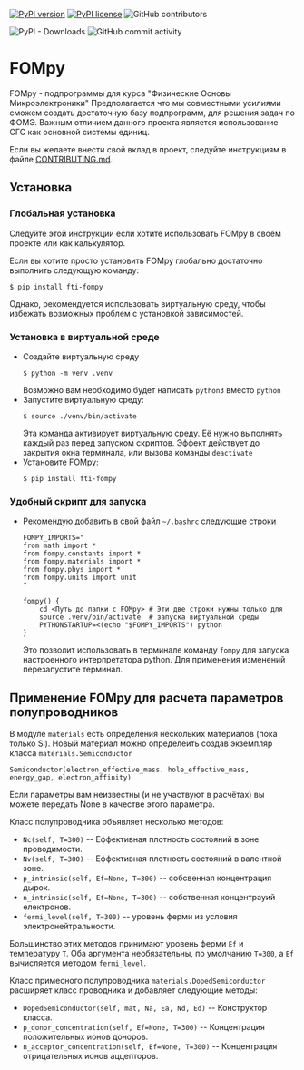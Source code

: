 [![PyPI version](https://img.shields.io/pypi/v/fti-fompy.svg)](https://pypi.python.org/pypi/fti-fompy/)
[![PyPI license](https://img.shields.io/pypi/l/fti-fompy.svg)](https://pypi.python.org/pypi/fti-fompy/)
![GitHub contributors](https://img.shields.io/github/contributors/kononovarseniy/fompy)

![PyPI - Downloads](https://img.shields.io/pypi/dm/fti-fompy?label=pypi%20downloads)
![GitHub commit activity](https://img.shields.io/github/commit-activity/w/kononovarseniy/fompy)

# FOMpy
FOMpy - подпрограммы для курса "Физические Основы Микроэлектроники"
Предполагается что мы совместными усилиями сможем создать достаточную базу подпрограмм,
для решения задач по ФОМЭ. Важным отличием данного проекта является использование СГС как
основной системы единиц.

Если вы желаете внести свой вклад в проект, следуйте инструкциям в файле [CONTRIBUTING.md](CONTRIBUTING.md).

## Установка
### Глобальная установка
Следуйте этой инструкции если хотите использовать FOMpy в своём проекте или как калькулятор.

Если вы хотите просто установить FOMpy глобально достаточно выполнить следующую команду:
```
$ pip install fti-fompy
```
Однако, рекомендуется использовать виртуальную среду, чтобы избежать возможных проблем с установкой зависимостей.  

### Установка в виртуальной среде
- Создайте виртуальную среду
    ```
    $ python -m venv .venv
    ```
    Возможно вам необходимо будет написать ```python3``` вместо ```python```
- Запустите виртуальную среду:
    ```
    $ source ./venv/bin/activate
    ```
    Эта команда активирует виртуальную среду. Её нужно выполнять каждый раз перед запуском скриптов.
    Эффект действует до закрытия окна терминала, или вызова команды ```deactivate```
- Установите FOMpy:
    ```
    $ pip install fti-fompy
    ```

### Удобный скрипт для запуска
- Рекомендую добавить в свой файл ```~/.bashrc``` следующие строки
    ```
    FOMPY_IMPORTS="
    from math import *
    from fompy.constants import *
    from fompy.materials import *
    from fompy.phys import *
    from fompy.units import unit
    "
    
    fompy() {
        cd <Путь до папки с FOMpy> # Эти две строки нужны только для 
        source .venv/bin/activate  # запуска виртуальной среды
        PYTHONSTARTUP=<(echo "$FOMPY_IMPORTS") python
    }
    ```
    Это позволит использовать в терминале команду ```fompy``` для запуска настроенного интерпретатора python.
    Для применения изменений перезапустите терминал.

## Применение FOMpy для расчета параметров полупроводников
В модуле ```materials``` есть определения нескольких материалов (пока только Si).
Новый материал можно определеить создав экземпляр класса ```materials.Semiconductor```
```
Semiconductor(electron_effective_mass. hole_effective_mass, energy_gap, electron_affinity)
```
Если параметры вам неизвестны (и не участвуют в расчётах) вы можете передать None в качестве этого параметра.

Класс полупроводника объявляет несколько методов:
- ```Nc(self, T=300)``` -- Еффективная плотность состояний в зоне проводимости.
- ```Nv(self, T=300)``` -- Еффективная плотность состояний в валентной зоне.
- ```p_intrinsic(self, Ef=None, T=300)``` -- собсвенная концентрация дырок.
- ```n_intrinsic(self, Ef=None, T=300)``` -- собственная концентрауий електронов.
- ```fermi_level(self, T=300)``` -- уровень ферми из условия электронейтральности.

Большинство этих методов принимают уровень ферми ```Ef``` и температуру ```T```.
Оба аргумента необязательны, по умолчанию ```T=300```, а ```Ef``` вычисляется методом ```fermi_level```.

Класс примесного полупроводника ```materials.DopedSemiconductor``` расширяет класс проводника и добавляет следующие методы:
- ```DopedSemiconductor(self, mat, Na, Ea, Nd, Ed)``` -- Конструктор класса.
- ```p_donor_concentration(self, Ef=None, T=300)``` -- Концентрация положительных ионов доноров.
- ```n_acceptor_concentration(self, Ef=None, T=300)``` -- Концентрация отрицательных ионов аццепторов.
